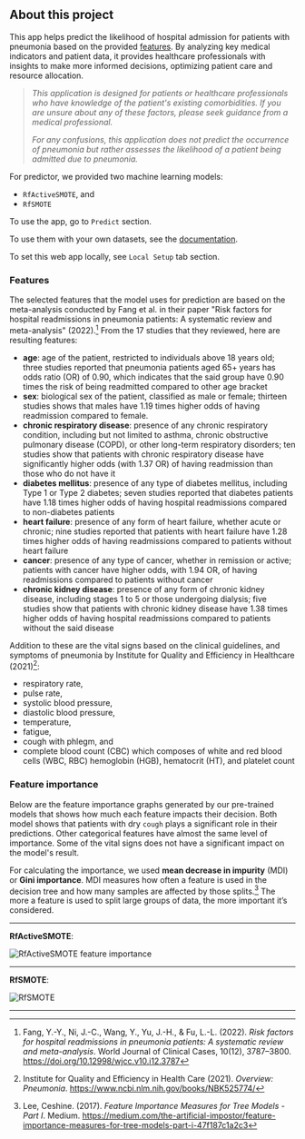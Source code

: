## About this project

This app helps predict the likelihood of hospital admission for patients with
pneumonia based on the provided [features](#features). By analyzing key medical
indicators and patient data, it provides healthcare professionals with insights
to make more informed decisions, optimizing patient care and resource
allocation.

> *This application is designed for patients or healthcare professionals who
> have knowledge of the patient's existing comorbidities. If you are unsure
> about any of these factors, please seek guidance from a medical professional.*
>
> *For any confusions, this application does not predict the occurrence of
> pneumonia but rather assesses the likelihood of a patient being admitted due
> to pneumonia.*

For predictor, we provided two machine learning models:

- `RfActiveSMOTE`, and
- `RfSMOTE`

To use the app, go to `Predict` section.

To use them with your own datasets, see the
        [documentation](https://datsudo.github.io/pneumonia-predictor/getting-started/model-usage/).

To set this web app locally, see `Local Setup` tab section.

### Features
The selected features that the model uses for prediction are based on the
meta-analysis conducted by Fang et al. in their paper "Risk factors for hospital
readmissions in pneumonia patients: A systematic review and meta-analysis"
(2022).[^1] From the 17 studies that they reviewed, here are resulting features:

- **age**: age of the patient, restricted to individuals above 18 years old;
  three studies reported that pneumonia patients aged 65+ years has odds ratio
  (OR) of 0.90, which indicates that the said group have 0.90 times the risk of
  being readmitted compared to other age bracket
- **sex**: biological sex of the patient, classified as male or female; thirteen
  studies shows that males have 1.19 times higher odds of having readmission
  compared to female.
- **chronic respiratory disease**: presence of any chronic respiratory
  condition, including but not limited to asthma, chronic obstructive pulmonary
  disease (COPD), or other long-term respiratory disorders; ten studies show
  that patients with chronic respiratory disease have significantly higher odds
  (with 1.37 OR) of having readmission than those who do not have it
- **diabetes mellitus**: presence of any type of diabetes mellitus, including
  Type 1 or Type 2 diabetes; seven studies reported that diabetes patients have
  1.18 times higher odds of having hospital readmissions compared to
  non-diabetes patients
- **heart failure**: presence of any form of heart failure, whether acute or
  chronic; nine studies reported that patients with heart failure have 1.28
  times higher odds of having readmissions compared to patients without heart
  failure
- **cancer**: presence of any type of cancer, whether in remission or active;
  patients with cancer have higher odds, with 1.94 OR, of having readmissions
  compared to patients without cancer
- **chronic kidney disease**: presence of any form of chronic kidney disease,
  including stages 1 to 5 or those undergoing dialysis; five studies show that
  patients with chronic kidney disease have 1.38 times higher odds of having
  hospital readmissions compared to patients without the said disease

Addition to these are the vital signs based on the clinical guidelines, and
symptoms of pneumonia by Institute for Quality and Efficiency in Healthcare
(2021)[^2]:

- respiratory rate,
- pulse rate,
- systolic blood pressure,
- diastolic blood pressure,
- temperature,
- fatigue,
- cough with phlegm, and
- complete blood count (CBC) which composes of white and red blood cells (WBC,
  RBC) hemoglobin (HGB), hematocrit (HT), and platelet count

### Feature importance

Below are the feature importance graphs generated by our pre-trained models that
shows how much each feature impacts their decision. Both model shows that patients
with dry `cough` plays a significant role in their predictions. Other categorical
features have almost the same level of importance. Some of the vital signs does not
have a significant impact on the model's result.

For calculating the importance, we used **mean decrease in impurity** (MDI) or
**Gini importance**. MDI measures how often a feature is used in the decision
tree and how many samples are affected by those splits.[^3] The more a feature
is used to split large groups of data, the more important it’s considered.

---

**RfActiveSMOTE**:

![RfActiveSMOTE feature importance](https://i.imgur.com/ARomqkp.png)

---

**RfSMOTE**:

![RfSMOTE](https://i.imgur.com/AL92ARs.png)

---



[^1]: Fang, Y.-Y., Ni, J.-C., Wang, Y., Yu, J.-H., & Fu, L.-L. (2022). *Risk
    factors for hospital readmissions in pneumonia patients: A systematic review
    and meta-analysis*. World Journal of Clinical Cases, 10(12), 3787–3800.
    https://doi.org/10.12998/wjcc.v10.i12.3787
[^2]: Institute for Quality and Efficiency in Health Care (2021). *Overview:
    Pneumonia*. https://www.ncbi.nlm.nih.gov/books/NBK525774/
[^3]: Lee, Ceshine. (2017). *Feature Importance Measures for Tree Models - Part
    I*. Medium.
    https://medium.com/the-artificial-impostor/feature-importance-measures-for-tree-models-part-i-47f187c1a2c3
